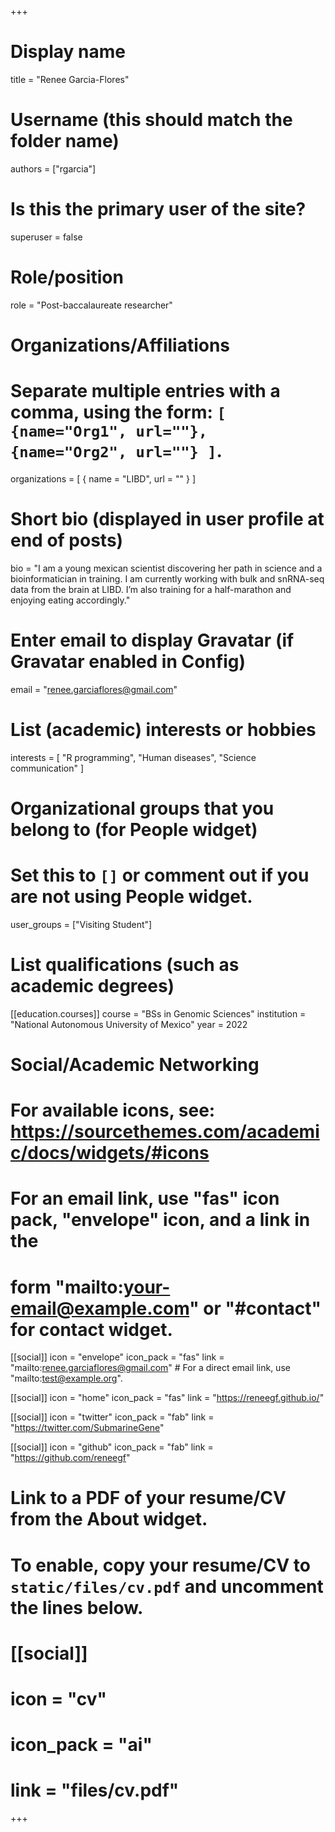 +++
# Display name
title = "Renee Garcia-Flores"

# Username (this should match the folder name)
authors = ["rgarcia"]

# Is this the primary user of the site?
superuser = false

# Role/position
role = "Post-baccalaureate researcher"

# Organizations/Affiliations
#   Separate multiple entries with a comma, using the form: `[ {name="Org1", url=""}, {name="Org2", url=""} ]`.
organizations = [ { name = "LIBD", url = "" } ]

# Short bio (displayed in user profile at end of posts)
bio = "I am a young mexican scientist discovering her path in science and a bioinformatician in training. I am currently working with bulk and snRNA-seq data from the brain at LIBD. I’m also training for a half-marathon and enjoying eating accordingly."

# Enter email to display Gravatar (if Gravatar enabled in Config)
email = "renee.garciaflores@gmail.com"

# List (academic) interests or hobbies
interests = [
  "R programming",
  "Human diseases",
  "Science communication"
]

# Organizational groups that you belong to (for People widget)
#   Set this to `[]` or comment out if you are not using People widget.
user_groups = ["Visiting Student"]

# List qualifications (such as academic degrees)
[[education.courses]]
  course = "BSs in Genomic Sciences"
  institution = "National Autonomous University of Mexico"
  year = 2022

# Social/Academic Networking
# For available icons, see: https://sourcethemes.com/academic/docs/widgets/#icons
#   For an email link, use "fas" icon pack, "envelope" icon, and a link in the
#   form "mailto:your-email@example.com" or "#contact" for contact widget.

[[social]]
  icon = "envelope"
  icon_pack = "fas"
  link = "mailto:renee.garciaflores@gmail.com"  # For a direct email link, use "mailto:test@example.org".
  
[[social]]
  icon = "home"
  icon_pack = "fas"
  link = "https://reneegf.github.io/"

[[social]]
  icon = "twitter"
  icon_pack = "fab"
  link = "https://twitter.com/SubmarineGene"

[[social]]
  icon = "github"
  icon_pack = "fab"
  link = "https://github.com/reneegf"

# Link to a PDF of your resume/CV from the About widget.
# To enable, copy your resume/CV to `static/files/cv.pdf` and uncomment the lines below.
# [[social]]
#   icon = "cv"
#   icon_pack = "ai"
#   link = "files/cv.pdf"

+++


